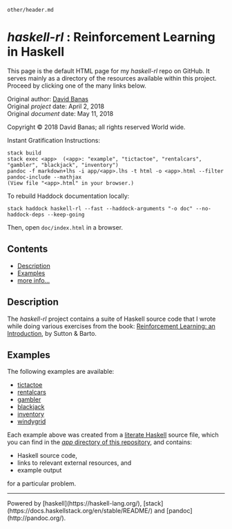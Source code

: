 ```include
other/header.md
```

_haskell-rl_ : Reinforcement Learning in Haskell
===

This page is the default HTML page for my _haskell-rl_ repo on GitHub.
It serves mainly as a directory of the resources available within this project.
Proceed by clicking one of the many links below.

Original author:            [David Banas](mailto:capn.freako@gmail.com)  
Original _project_ date:    April 2, 2018  
Original _document_ date:   May 11, 2018

Copyright &copy; 2018 David Banas; all rights reserved World wide.

Instant Gratification Instructions:

~~~
stack build
stack exec <app>  (<app>: "example", "tictactoe", "rentalcars", "gambler", "blackjack", "inventory")
pandoc -f markdown+lhs -i app/<app>.lhs -t html -o <app>.html --filter pandoc-include --mathjax
(View file "<app>.html" in your browser.)
~~~

To rebuild Haddock documentation locally:

~~~
stack haddock haskell-rl --fast --haddock-arguments "-o doc" --no-haddock-deps --keep-going
~~~

Then, open `doc/index.html` in a browser.

Contents
---

- [Description](#description)
- [Examples](#examples)
- [more info...](https://github.com/capn-freako/haskell-rl/wiki)

Description
---

The _haskell-rl_ project contains a suite of Haskell source code that I wrote while doing various exercises from the book: [Reinforcement Learning: an Introduction](http://incompleteideas.net/book/bookdraft2018mar16.pdf), by Sutton & Barto.

Examples
---

The following examples are available:

- [tictactoe](https://github.com/capn-freako/haskell-rl/tictactoe.html)
- [rentalcars](https://github.com/capn-freako/haskell-rl/rentalcars.html)
- [gambler](https://github.com/capn-freako/haskell-rl/gambler.html)
- [blackjack](https://github.com/capn-freako/haskell-rl/blackjack.html)
- [inventory](https://github.com/capn-freako/haskell-rl/inventory.html)
- [windygrid](https://github.com/capn-freako/haskell-rl/windygrid.html)

Each example above was created from a [literate Haskell](https://wiki.haskell.org/Literate_programming) source file, which you can find in the [_app_ directory of this repository](https://github.com/capn-freako/haskell-rl/tree/master/app), and contains:

- Haskell source code,
- links to relevant external resources, and
- example output

for a particular problem.

***

<div class="footer">
Powered by [haskell](https://haskell-lang.org/), [stack](https://docs.haskellstack.org/en/stable/README/) and [pandoc](http://pandoc.org/).
</div>

